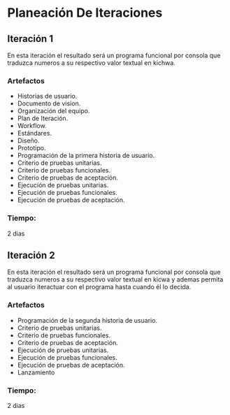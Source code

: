 # Planeación De Iteraciones

## Iteración 1

En esta iteración el resultado será un programa funcional por consola que traduzca numeros a su respectivo valor textual en kichwa.

### Artefactos

- Historias de usuario.
- Documento de vision.
- Organización del equipo.
- Plan de Iteración.
- Workflow.
- Estándares.
- Diseño.
- Prototipo.
- Programación de la primera historia de usuario.
- Criterio de pruebas unitarias.
- Criterio de pruebas funcionales.
- Criterio de pruebas de aceptación.
- Ejecución de pruebas unitarias.
- Ejecución de pruebas funcionales.
- Ejecución de pruebas de aceptación.

### Tiempo:

2 dias

## Iteración 2

En esta iteración el resultado será un programa funcional por consola que traduzca numeros a su respectivo valor textual en kicwa y ademas permita al usuario iteractuar con el programa hasta cuando él lo decida.

### Artefactos

- Programación de la segunda historia de usuario.
- Criterio de pruebas unitarias.
- Criterio de pruebas funcionales.
- Criterio de pruebas de aceptación.
- Ejecución de pruebas unitarias.
- Ejecución de pruebas funcionales.
- Ejecución de pruebas de aceptación.
- Lanzamiento

### Tiempo:

2 dias
